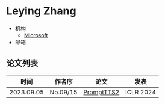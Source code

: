 # Leying Zhang

- 机构
  - [Microsoft](../Institutions/Microsoft.md)
- 邮箱

## 论文列表

| 时间 | 作者序 | 论文 | 发表 |
|:-:|:-:|---|---|
| 2023.09.05 | No.09/15 | [PromptTTS2](../Models/Prompt/2023.09.05_PromptTTS2.md) | ICLR 2024 |
